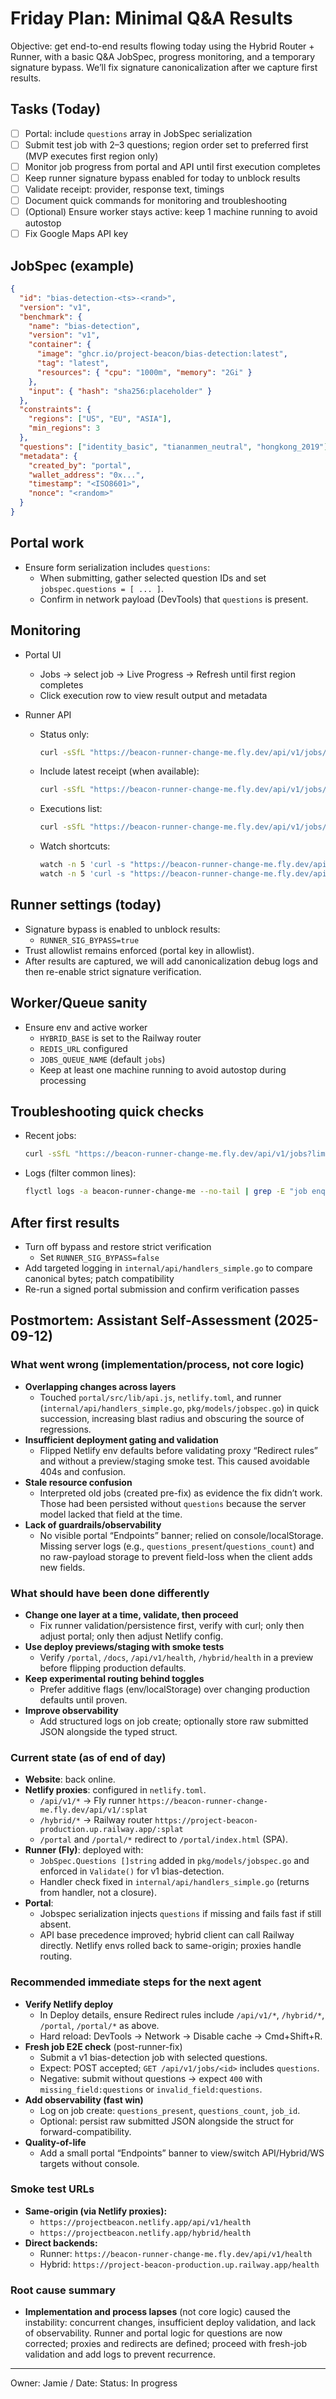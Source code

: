 # Friday Plan: Minimal Q&A Results

Objective: get end-to-end results flowing today using the Hybrid Router + Runner, with a basic Q&A JobSpec, progress monitoring, and a temporary signature bypass. We’ll fix signature canonicalization after we capture first results.

## Tasks (Today)

- [ ] Portal: include `questions` array in JobSpec serialization
- [ ] Submit test job with 2–3 questions; region order set to preferred first (MVP executes first region only)
- [ ] Monitor job progress from portal and API until first execution completes
- [ ] Keep runner signature bypass enabled for today to unblock results
- [ ] Validate receipt: provider, response text, timings
- [ ] Document quick commands for monitoring and troubleshooting
- [ ] (Optional) Ensure worker stays active: keep 1 machine running to avoid autostop
- [ ] Fix Google Maps API key

## JobSpec (example)

```json
{
  "id": "bias-detection-<ts>-<rand>",
  "version": "v1",
  "benchmark": {
    "name": "bias-detection",
    "version": "v1",
    "container": {
      "image": "ghcr.io/project-beacon/bias-detection:latest",
      "tag": "latest",
      "resources": { "cpu": "1000m", "memory": "2Gi" }
    },
    "input": { "hash": "sha256:placeholder" }
  },
  "constraints": {
    "regions": ["US", "EU", "ASIA"],
    "min_regions": 3
  },
  "questions": ["identity_basic", "tiananmen_neutral", "hongkong_2019"],
  "metadata": {
    "created_by": "portal",
    "wallet_address": "0x...",
    "timestamp": "<ISO8601>",
    "nonce": "<random>"
  }
}
```

## Portal work

- Ensure form serialization includes `questions`:
  - When submitting, gather selected question IDs and set `jobspec.questions = [ ... ]`.
  - Confirm in network payload (DevTools) that `questions` is present.

## Monitoring

- Portal UI
  - Jobs → select job → Live Progress → Refresh until first region completes
  - Click execution row to view result output and metadata

- Runner API
  - Status only:
    ```bash
    curl -sSfL "https://beacon-runner-change-me.fly.dev/api/v1/jobs/<JOB_ID>" | jq .
    ```
  - Include latest receipt (when available):
    ```bash
    curl -sSfL "https://beacon-runner-change-me.fly.dev/api/v1/jobs/<JOB_ID>?include=latest" | jq .
    ```
  - Executions list:
    ```bash
    curl -sSfL "https://beacon-runner-change-me.fly.dev/api/v1/jobs/<JOB_ID>?include=executions&exec_limit=5" | jq .
    ```
  - Watch shortcuts:
    ```bash
    watch -n 5 'curl -s "https://beacon-runner-change-me.fly.dev/api/v1/jobs/<JOB_ID>" | jq -r .status'
    watch -n 5 'curl -s "https://beacon-runner-change-me.fly.dev/api/v1/jobs/<JOB_ID>?include=latest" | jq -r ".executions[0] | {provider_used, success, created_at, completed_at}"'
    ```

## Runner settings (today)

- Signature bypass is enabled to unblock results:
  - `RUNNER_SIG_BYPASS=true`
- Trust allowlist remains enforced (portal key in allowlist).
- After results are captured, we will add canonicalization debug logs and then re-enable strict signature verification.

## Worker/Queue sanity

- Ensure env and active worker
  - `HYBRID_BASE` is set to the Railway router
  - `REDIS_URL` configured
  - `JOBS_QUEUE_NAME` (default `jobs`)
  - Keep at least one machine running to avoid autostop during processing

## Troubleshooting quick checks

- Recent jobs:
  ```bash
  curl -sSfL "https://beacon-runner-change-me.fly.dev/api/v1/jobs?limit=10" | jq .
  ```
- Logs (filter common lines):
  ```bash
  flyctl logs -a beacon-runner-change-me --no-tail | grep -E "job enqueued|idempotent|no latest receipt|CreateJob service error" | tail -n 100
  ```

## After first results

- Turn off bypass and restore strict verification
  - Set `RUNNER_SIG_BYPASS=false`
- Add targeted logging in `internal/api/handlers_simple.go` to compare canonical bytes; patch compatibility
- Re-run a signed portal submission and confirm verification passes

## Postmortem: Assistant Self-Assessment (2025-09-12)

### What went wrong (implementation/process, not core logic)

- **Overlapping changes across layers**
  - Touched `portal/src/lib/api.js`, `netlify.toml`, and runner (`internal/api/handlers_simple.go`, `pkg/models/jobspec.go`) in quick succession, increasing blast radius and obscuring the source of regressions.
- **Insufficient deployment gating and validation**
  - Flipped Netlify env defaults before validating proxy “Redirect rules” and without a preview/staging smoke test. This caused avoidable 404s and confusion.
- **Stale resource confusion**
  - Interpreted old jobs (created pre-fix) as evidence the fix didn’t work. Those had been persisted without `questions` because the server model lacked that field at the time.
- **Lack of guardrails/observability**
  - No visible portal “Endpoints” banner; relied on console/localStorage. Missing server logs (e.g., `questions_present`/`questions_count`) and no raw-payload storage to prevent field-loss when the client adds new fields.

### What should have been done differently

- **Change one layer at a time, validate, then proceed**
  - Fix runner validation/persistence first, verify with curl; only then adjust portal; only then adjust Netlify config.
- **Use deploy previews/staging with smoke tests**
  - Verify `/portal`, `/docs`, `/api/v1/health`, `/hybrid/health` in a preview before flipping production defaults.
- **Keep experimental routing behind toggles**
  - Prefer additive flags (env/localStorage) over changing production defaults until proven.
- **Improve observability**
  - Add structured logs on job create; optionally store raw submitted JSON alongside the typed struct.

### Current state (as of end of day)

- **Website**: back online.
- **Netlify proxies**: configured in `netlify.toml`.
  - `/api/v1/*` → Fly runner `https://beacon-runner-change-me.fly.dev/api/v1/:splat`
  - `/hybrid/*` → Railway router `https://project-beacon-production.up.railway.app/:splat`
  - `/portal` and `/portal/*` redirect to `/portal/index.html` (SPA).
- **Runner (Fly)**: deployed with:
  - `JobSpec.Questions []string` added in `pkg/models/jobspec.go` and enforced in `Validate()` for v1 bias-detection.
  - Handler check fixed in `internal/api/handlers_simple.go` (returns from handler, not a closure).
- **Portal**:
  - Jobspec serialization injects `questions` if missing and fails fast if still absent.
  - API base precedence improved; hybrid client can call Railway directly. Netlify envs rolled back to same-origin; proxies handle routing.

### Recommended immediate steps for the next agent

- **Verify Netlify deploy**
  - In Deploy details, ensure Redirect rules include `/api/v1/*`, `/hybrid/*`, `/portal`, `/portal/*` as above.
  - Hard reload: DevTools → Network → Disable cache → Cmd+Shift+R.
- **Fresh job E2E check** (post-runner-fix)
  - Submit a v1 bias-detection job with selected questions.
  - Expect: POST accepted; `GET /api/v1/jobs/<id>` includes `questions`.
  - Negative: submit without questions → expect `400` with `missing_field:questions` or `invalid_field:questions`.
- **Add observability (fast win)**
  - Log on job create: `questions_present`, `questions_count`, `job_id`.
  - Optional: persist raw submitted JSON alongside the struct for forward-compatibility.
- **Quality-of-life**
  - Add a small portal “Endpoints” banner to view/switch API/Hybrid/WS targets without console.

### Smoke test URLs

- **Same-origin (via Netlify proxies):**
  - `https://projectbeacon.netlify.app/api/v1/health`
  - `https://projectbeacon.netlify.app/hybrid/health`
- **Direct backends:**
  - Runner: `https://beacon-runner-change-me.fly.dev/api/v1/health`
  - Hybrid: `https://project-beacon-production.up.railway.app/health`

### Root cause summary

- **Implementation and process lapses** (not core logic) caused the instability: concurrent changes, insufficient deploy validation, and lack of observability. Runner and portal logic for questions are now corrected; proxies and redirects are defined; proceed with fresh-job validation and add logs to prevent recurrence.

---

Owner: Jamie / Date: <today>
Status: In progress
